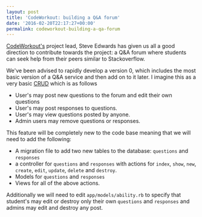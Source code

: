 ```yaml
---
layout: post
title: 'CodeWorkout: building a Q&A forum'
date: '2016-02-20T22:17:27+00:00'
permalink: codeworkout-building-a-qa-forum
---
```

[CodeWorkout's][1] project lead, Steve Edwards has given us all a good direction to contribute towards the project: a Q&A forum where students can seek help from their peers similar to Stackoverflow.

We've been advised to rapidly develop a version 0, which includes the most basic version of a Q&A service and then add on to it later. I imagine this as a very basic [CRUD][2] which is as follows

 - User's may post new questions to the forum and edit their own questions 
 - User's may post responses to questions.
 - User's may view questions posted by anyone.
 - Admin users may remove questions or responses.


This feature will be completely new to the code base meaning that we will need to add the following:

 - A migration file to add two new tables to the database:  `questions` and `responses`
 - a controller for `questions` and `responses` with actions for `index`, `show`, `new`, `create`, `edit`, `update`, `delete` and `destroy`.
 - Models for `questions` and `responses`
 - Views for all of the above actions.


Additionally we will need to edit `app/models/ability.rb` to specify that student's may edit or destroy only their own `questions` and `responses` and admins may edit and destroy any post.



  [1]: https://github.com/web-cat/code-workout
  [2]: https://en.wikipedia.org/wiki/Create,_read,_update_and_delete
